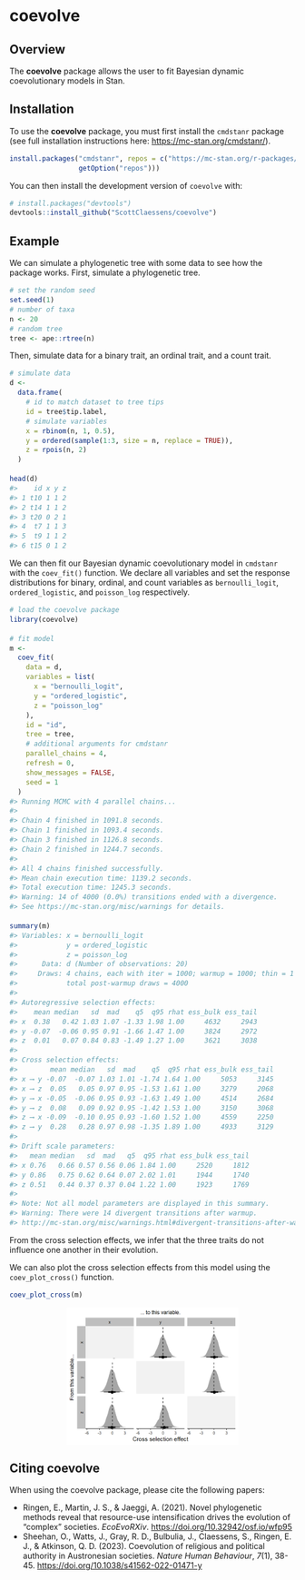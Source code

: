 
<!-- README.md is generated from README.Rmd. Please edit that file -->

# coevolve

<!-- badges: start -->
<!-- badges: end -->

## Overview

The **coevolve** package allows the user to fit Bayesian dynamic
coevolutionary models in Stan.

## Installation

To use the **coevolve** package, you must first install the `cmdstanr`
package (see full installation instructions here:
<https://mc-stan.org/cmdstanr/>).

``` r
install.packages("cmdstanr", repos = c("https://mc-stan.org/r-packages/",
                 getOption("repos")))
```

You can then install the development version of `coevolve` with:

``` r
# install.packages("devtools")
devtools::install_github("ScottClaessens/coevolve")
```

## Example

We can simulate a phylogenetic tree with some data to see how the
package works. First, simulate a phylogenetic tree.

``` r
# set the random seed
set.seed(1)
# number of taxa
n <- 20
# random tree
tree <- ape::rtree(n)
```

Then, simulate data for a binary trait, an ordinal trait, and a count
trait.

``` r
# simulate data
d <- 
  data.frame(
    # id to match dataset to tree tips
    id = tree$tip.label,
    # simulate variables
    x = rbinom(n, 1, 0.5),
    y = ordered(sample(1:3, size = n, replace = TRUE)),
    z = rpois(n, 2)
  )

head(d)
#>    id x y z
#> 1 t10 1 1 2
#> 2 t14 1 1 2
#> 3 t20 0 2 1
#> 4  t7 1 1 3
#> 5  t9 1 1 2
#> 6 t15 0 1 2
```

We can then fit our Bayesian dynamic coevolutionary model in `cmdstanr`
with the `coev_fit()` function. We declare all variables and set the
response distributions for binary, ordinal, and count variables as
`bernoulli_logit`, `ordered_logistic`, and `poisson_log` respectively.

``` r
# load the coevolve package
library(coevolve)

# fit model
m <-
  coev_fit(
    data = d,
    variables = list(
      x = "bernoulli_logit",
      y = "ordered_logistic",
      z = "poisson_log"
    ),
    id = "id",
    tree = tree,
    # additional arguments for cmdstanr
    parallel_chains = 4,
    refresh = 0,
    show_messages = FALSE,
    seed = 1
  )
#> Running MCMC with 4 parallel chains...
#> 
#> Chain 4 finished in 1091.8 seconds.
#> Chain 1 finished in 1093.4 seconds.
#> Chain 3 finished in 1126.8 seconds.
#> Chain 2 finished in 1244.7 seconds.
#> 
#> All 4 chains finished successfully.
#> Mean chain execution time: 1139.2 seconds.
#> Total execution time: 1245.3 seconds.
#> Warning: 14 of 4000 (0.0%) transitions ended with a divergence.
#> See https://mc-stan.org/misc/warnings for details.

summary(m)
#> Variables: x = bernoulli_logit 
#>            y = ordered_logistic 
#>            z = poisson_log 
#>      Data: d (Number of observations: 20)
#>     Draws: 4 chains, each with iter = 1000; warmup = 1000; thin = 1
#>            total post-warmup draws = 4000
#> 
#> Autoregressive selection effects:
#>    mean median   sd  mad    q5  q95 rhat ess_bulk ess_tail
#> x  0.38   0.42 1.03 1.07 -1.33 1.98 1.00     4632     2943
#> y -0.07  -0.06 0.95 0.91 -1.66 1.47 1.00     3824     2972
#> z  0.01   0.07 0.84 0.83 -1.49 1.27 1.00     3621     3038
#> 
#> Cross selection effects:
#>        mean median   sd  mad    q5  q95 rhat ess_bulk ess_tail
#> x ⟶ y -0.07  -0.07 1.03 1.01 -1.74 1.64 1.00     5053     3145
#> x ⟶ z  0.05   0.05 0.97 0.95 -1.53 1.61 1.00     3279     2068
#> y ⟶ x -0.05  -0.06 0.95 0.93 -1.63 1.49 1.00     4514     2684
#> y ⟶ z  0.08   0.09 0.92 0.95 -1.42 1.53 1.00     3150     3068
#> z ⟶ x -0.09  -0.10 0.95 0.93 -1.60 1.52 1.00     4559     2250
#> z ⟶ y  0.28   0.28 0.97 0.98 -1.35 1.89 1.00     4933     3129
#> 
#> Drift scale parameters:
#>   mean median   sd  mad   q5  q95 rhat ess_bulk ess_tail
#> x 0.76   0.66 0.57 0.56 0.06 1.84 1.00     2520     1812
#> y 0.86   0.75 0.62 0.64 0.07 2.02 1.01     1944     1740
#> z 0.51   0.44 0.37 0.37 0.04 1.22 1.00     1923     1769
#> 
#> Note: Not all model parameters are displayed in this summary.
#> Warning: There were 14 divergent transitions after warmup.
#> http://mc-stan.org/misc/warnings.html#divergent-transitions-after-warmup
```

From the cross selection effects, we infer that the three traits do not
influence one another in their evolution.

We can also plot the cross selection effects from this model using the
`coev_plot_cross()` function.

``` r
coev_plot_cross(m)
```

<img src="man/figures/README-plot_cross-1.png" width="60%" style="display: block; margin: auto;" />

## Citing coevolve

When using the coevolve package, please cite the following papers:

- Ringen, E., Martin, J. S., & Jaeggi, A. (2021). Novel phylogenetic
  methods reveal that resource-use intensification drives the evolution
  of “complex” societies. *EcoEvoRXiv*.
  <https://doi.org/10.32942/osf.io/wfp95>
- Sheehan, O., Watts, J., Gray, R. D., Bulbulia, J., Claessens, S.,
  Ringen, E. J., & Atkinson, Q. D. (2023). Coevolution of religious and
  political authority in Austronesian societies. *Nature Human
  Behaviour*, *7*(1), 38-45.
  <https://doi.org/10.1038/s41562-022-01471-y>
